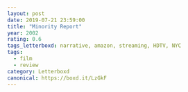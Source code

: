 ```yaml
---
layout: post 
date: 2019-07-21 23:59:00
title: "Minority Report"
year: 2002
rating: 0.6
tags_letterboxd: narrative, amazon, streaming, HDTV, NYC
tags:
  - film
  - review
category: Letterboxd
canonical: https://boxd.it/LzGkF
---
```

